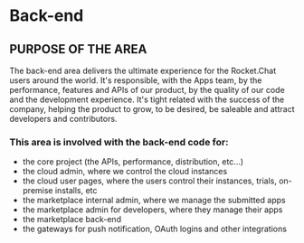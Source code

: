 # Back-end

## PURPOSE OF THE AREA

The back-end area delivers the ultimate experience for the Rocket.Chat users around the world. It's responsible, with the Apps team, by the performance, features and APIs of our product, by the quality of our code and the development experience. It's tight related with the success of the company, helping the product to grow, to be desired, be saleable and attract developers and contributors.

### This area is involved with the back-end code for:

* the core project \(the APIs, performance, distribution, etc...\)
* the cloud admin, where we control the cloud instances
* the cloud user pages, where the users control their instances, trials, on-premise installs, etc
* the marketplace internal admin, where we manage the submitted apps
* the marketplace admin for developers, where they manage their apps
* the marketplace back-end
* the gateways for push notification, OAuth logins and other integrations

